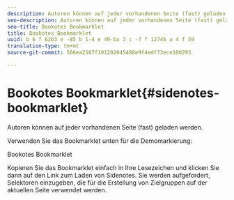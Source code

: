 ```yaml
---
description: Autoren können auf jeder vorhandenen Seite (fast) geladen werden.
seo-description: Autoren können auf jeder vorhandenen Seite (fast) geladen werden.
seo-title: Bookotes Bookmarklet
title: Bookotes Bookmarklet
uuid: b 6 f 6263 e -85 b 1-4 e 49-ba 3 c -7 f 12746 a 4 f 59
translation-type: tm+mt
source-git-commit: 566ea2587f101202045488e9f4edf73ece100293

---
```



# Bookotes Bookmarklet{#sidenotes-bookmarklet}

Autoren können auf jeder vorhandenen Seite (fast) geladen werden.

Verwenden Sie das Bookmarklet unten für die Demomarkierung:

Bookotes Bookmarklet

Kopieren Sie das Bookmarklet einfach in Ihre Lesezeichen und klicken Sie dann auf den Link zum Laden von Sidenotes. Sie werden aufgefordert, Selektoren einzugeben, die für die Erstellung von Zielgruppen auf der aktuellen Seite verwendet werden.
